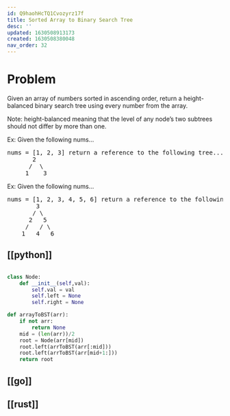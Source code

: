 ```yaml
---
id: Q9haohHcTQ1Cvozyrz17f
title: Sorted Array to Binary Search Tree
desc: ''
updated: 1630508913173
created: 1630508380048
nav_order: 32
---
```


# Problem

Given an array of numbers sorted in ascending order, return a height-balanced binary search tree using every number from the array.

Note: height-balanced meaning that the level of any node’s two subtrees should not differ by more than one.

Ex: Given the following nums...

<pre>
nums = [1, 2, 3] return a reference to the following tree...
       2
      /  \
     1    3
</pre>

Ex: Given the following nums...

<pre>
nums = [1, 2, 3, 4, 5, 6] return a reference to the following tree...
        3
       / \
      2   5
     /   / \
    1   4   6
</pre>

## [[python]]

```python

class Node:
    def __init__(self,val):
        self.val = val
        self.left = None
        self.right = None

def arrayToBST(arr):
    if not arr:
        return None
    mid = (len(arr))/2
    root = Node(arr[mid])
    root.left(arrToBST(arr[:mid]))
    root.left(arrToBST(arr[mid+1:]))
    return root

```

## [[go]]

## [[rust]]
